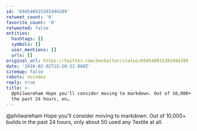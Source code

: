 ```yaml
---
id: '694540915302494209'
retweet_count: '0'
favorite_count: '0'
retweeted: false
entities:
  hashtags: []
  symbols: []
  user_mentions: []
  urls: []
original_url: https://twitter.com/benbalter/status/694540915302494209
date: '2016-02-02T15:20:32.000Z'
sitemap: false
robots: noindex
reply: true
title: >-
  @philwareham Hope you'll consider moving to markdown. Out of 10,000+ builds in
  the past 24 hours, on…
---
```


@philwareham Hope you'll consider moving to markdown. Out of 10,000+ builds in the past 24 hours, only about 50 used any Textile at all.